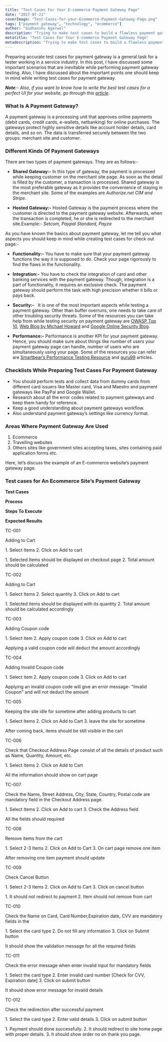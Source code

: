 ```yaml
---
title: "Test Cases For Your E-commerce Payment Gateway Page"
date: "2017-07-21"
coverImage: "Test-Cases-for-your-Ecommerce-Payment-Gateway-Page.png"
tags: ["payment gateway", "technology", "ecommerce"]
author: "Sudhanshu Agarwal"
description: "Trying to make test cases to build a flawless payment gateway page for your ecommerce website? Here are some factors you need to take seriously before creating test cases for payment gateway page."
metatitle: "Test Cases For Your E-commerce Payment Gateway Page"
metadescription: "Trying to make test cases to build a flawless payment gateway page for your ecommerce website? Here are some factors you need to take seriously before creating test cases for payment gateway page."
---
```


Preparing accurate test cases for payment gateway is a general task for a tester working in a service industry. In this post, I have discussed some important scenarios that are inevitable while performing payment gateway testing. Also, I have discussed about the important points one should keep in mind while writing test cases for payment gateway.

**_Note_**_:- Also, if you want to know how to write the best test cases for a perfect UI for your website, go through this_ [_article_](https://www.loginradius.com/blog/fuel/2017/07/test-cases-for-your-e-commerce-payment-gateway-page/)_._

### **What Is A Payment Gateway?**

A payment gateway is a processing unit that approves online payments (debit cards, credit cards, e-wallets, netbanking) for online purchases. The gateways protect highly sensitive details like account holder details, card details, and so on. The data is transferred securely between the two groups: merchant site and customer.

### **Different Kinds Of Payment Gateways**

There are two types of payment gateways. They are as follows:-

- **Shared Gateway:-** In this type of gateway, the payment is processed while keeping customer on the merchant site page. As soon as the detail is filled by the customer, a transaction is processed. Shared gateway is the most preferable gateway as it provides the convenience of staying in the merchant site. Some of the examples are _Authorize.net CIM and Stripe._

- **Hosted Gateway:-** Hosted Gateway is the payment process where the customer is directed to the payment gateway website. Afterwards, when the transaction is completed, he or she is redirected to the merchant site.Example:- _Setcom, Paypal Standard, Payza_

As you have known the basics about payment gateway, let me tell you what aspects you should keep in mind while creating test cases for check out page:-

- **Functionality:-** You have to make sure that your payment gateway functions the way it is supposed to do. Check your page rigorously to find the flaws in the functionality.

- **Integration:-** You have to check the integration of card and other banking services with the payment gateway. Though, integration is a part of functionality, it requires an exclusive check. The payment gateway should perform the task with high precision whether it bills or pays back.

- **Security:-**   It is one of the most important aspects while testing a payment gateway. Other than buffer overruns, one needs to take care of other troubling security threats. Some of the resources you can take help from while testing security on payment gateway are [OWASP Top 10](https://www.owasp.org/index.php/Top_10_2013-Top_10), [Web Blog by Michael Howard](https://blogs.msdn.microsoft.com/michael_howard/) and [Google Online Security Blog](https://security.googleblog.com/).

- **Performance:-** Performance is another KPI for your payment gateway. Hence, you should make sure about things like number of users your payment gateway page can handle, number of users who are simultaneously using your page. Some of the resources you can refer are [Smartbear’s Performance Testing Resource](https://smartbear.com/learn/performance-testing/) and [guru99](https://www.guru99.com/performance-testing.html) articles.

### **Checklists While Preparing Test Cases For Payment Gateway**

- You should perform tests and collect data from dummy cards from different card issuers like Master card, Visa and Maestro and payment gateways like PayPal and Google Wallet.
- Research about all the error codes related to payment gateways and keep them handy for reference.
- Keep a good understanding about payment gateways workflow.
- Also understand payment gateway’s settings like currency format.

### **Areas Where Payment Gateway Are Used**

1. Ecommerce
2. Travelling websites
3. Others sites like government sites accepting taxes, sites containing paid application forms etc.

Here, let’s discuss the example of an E-commerce website’s payment gateway page.

### **Test cases for An Ecommerce Site’s Payment Gateway**

**Test Cases**

**Process**

**Steps To Execute**

**Expected Results**

TC-001

Adding to Cart

1\. Select Items 2. Click on Add to cart

1\. Selected Items should be displayed on checkout page 2. Total amount should be calculated

TC-002

Adding to Cart

1\. Select Items 2. Select quantity 3. Click on Add to cart

1\. Selected items should be displayed with its quantity 2. Total amount should be calculated accordingly

TC-003

Adding Coupon code

1\. Select item 2. Apply coupon code 3. Click on Add to cart

Applying a valid coupon code will deduct the amount accordingly

TC-004

Adding Invalid Coupon code

1\. Select item 2. Apply coupon code 3. Click on Add to cart

Applying an invalid coupon code will give an error message- "Invalid Coupon" and will not deduct the amount

TC-005

Keeping the site idle for sometime after adding products to cart

1\. Select Items 2. Click on Add to Cart 3. leave the site for sometime

After coming back, items should be still visible in the cart

TC-006

Check that Checkout Address Page consist of all the details of product such as Name, Quantity, Amount, etc.

1\. Select Items 2. Click on Add to Cart

All the information should show on cart page

TC-007

Check the Name, Street Address, City, State, Country, Postal code are mandatory field in the Checkout Address page.

1\. Select Items 2. Click on Add to cart 3. Check the Address field

All the fields should required

TC-008

Remove items from the cart

1\. Select 2-3 Items 2. Click on Add to Cart 3. On cart page remove one item

After removing one item payment should update

TC-009

Check Cancel Button

1\. Select 2-3 Items 2. Click on Add to Cart 3. Click on cancel button

1\. It should not redirect to payment 2. Item should not remove from cart

TC-010

Check the Name on Card, Card Number,Expiration date, CVV are mandatory fields in the

1\. Select the card type 2. Do not fill any information 3. Click on Submit button

It should show the validation message for all the required fields

TC-011

Check the error message when enter invalid input for mandatory fields

1\. Select the card type 2. Enter invalid card number \[Check for CVV, Expiration date\] 3. Click on submit button

It should show error message for invalid details

TC-012

Check the redirection after successful payment

1\. Select the card type 2. Enter valid details 3. Click on submit button

1\. Payment should done successfully. 2. It should redirect to site home page with proper details. 3. It should show order no on thank you page.
